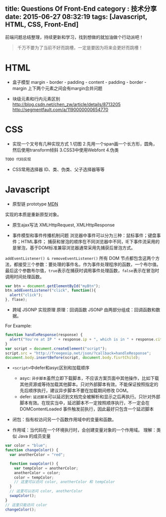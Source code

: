 title: Questions Of Front-End
category : 技术分享
date: 2015-06-27 08:32:19
tags: [Javascript, HTML, CSS, Front-End]
---

前端问题总结整理，持续更新和学习，找到想做的就加油做个行动派吧！
<!--more-->
> 千万不要为了当前不好而跳槽，一定是要因为将来会更好而跳槽！

# HTML

+ 盒子模型
margin - border - padding - content - padding - border - margin
上下两个元素之间会有margin合并问题

+ 块级元素和行内元素区别
http://blog.csdn.net/chen_zw/article/details/8713205
http://segmentfault.com/a/1190000000654770

# CSS

+ 实现一个叉号有几种实现方式
1.切图 2.先用一个span画一个长方形，圆角，然后使用transform倾斜 3.CSS3中使用Webfont 4.伪类
```css
TODO 代码实现
```

+ CSS常用选择器
ID、类、伪类、父子选择器等等

# Javascript

+ 原型链 prototype
[MDN](https://developer.mozilla.org/zh-CN/docs/Web/JavaScript/Inheritance_and_the_prototype_chain)

实现的本质是重新原型对象。

+ 原生ajax写法
XMLHttpRequest, XMLHttpResponse

+ 事件模型和事件传播机制问题
浏览器中事件可以分为三种：鼠标事件；键盘事件；HTML事件；
捕获和冒泡的顺序在不同浏览器中不同，IE下事件流采用的是冒泡，基于DOM标准兼容浏览器通常采用先捕获后冒泡方式。

``addEventListener() & removeEventListener()``
所有 DOM 节点都包含这两个方法，都接受三个参数：要处理的事件名，作为事件处理程序的函数，一个布尔值。最后这个参数布尔值，``true``表示在捕获时调用事件处理函数，``false``表示在冒泡时调用时间处理函数。

```javascript
var btn = document.getElementById("myBtn");
btn.addEventListener("click", function(){
  alert("click");
}, flase);
```

+ 跨域 JSONP 实现原理
原理：回调函数
JSONP 由两部分组成：回调函数和数据。

For Example:
```javascript
function handleResponse(response) {
  alert("You're at IP " + response.ip + ", which is in " + response.city);
}
var script = document.createElement("script");
script.src = "http://freegeoip.net/json/?callback=handleResponse";
document.body.insertBefore(script, document.body.fisrtChild);
```

+ ``<script>``中defer和asyc区别和加载顺序
  - asyc: ``异步脚本``虽然立即下载脚本，不应该方案页面中其他操作，比如下载其他资源或等待加载其他脚本。只对外部脚本有效。不能保证按照指定的先后顺序执行，建议异步脚本不要在加载期间修改 DOM。
  - defer: ``延迟脚本``可以延迟到文档完全被解析和显示之后再执行。只针对外部脚本有效。在现实当中，延迟脚本不一定按照顺序执行，不一定会在 DOMContentLoaded 事件触发前执行，因此最好只包含一个延迟脚本

+ 闭包：指有权访问另一个函数作用域中的变量和函数。

+ 作用域：当代码在一个环境执行时，会创建变量对象的一个作用域。
理解：类似 Java 的成员变量
```javascript
var color = "blue";
function changeColor() {
  var anotherColor = "red";

  function swapColor() {
    var tempColor = anotherColor;
    anotherColor = color;
    color = tempColor;
    // 这里可以访问 color, anotherColor 和 tempColor
  }
  // 这里可以访问 color, anotherColor
  swapColor();
}
// 这里只能访问 color
changeColor();
```


